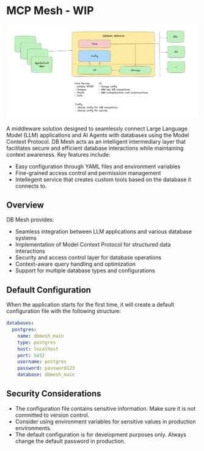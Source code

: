 # MCP Mesh - WIP
![DB Mesh Architecture](assets/arch.png)

A middleware solution designed to seamlessly connect Large Language Model (LLM) applications and AI Agents with databases using the Model Context Protocol. DB Mesh acts as an intelligent intermediary layer that facilitates secure and efficient database interactions while maintaining context awareness. Key features include:

- Easy configuration through YAML files and environment variables
- Fine-grained access control and permission management
- Intellegent service that creates custom tools based on the database it connects to.

## Overview

DB Mesh provides:
- Seamless integration between LLM applications and various database systems
- Implementation of Model Context Protocol for structured data interactions
- Security and access control layer for database operations
- Context-aware query handling and optimization
- Support for multiple database types and configurations

## Default Configuration

When the application starts for the first time, it will create a default configuration file with the following structure:

```yaml
databases:
  postgres:
    name: dbmesh_main
    type: postgres
    host: localhost
    port: 5432
    username: postgres
    password: password123
    database: dbmesh_main
```

## Security Considerations

- The configuration file contains sensitive information. Make sure it is not committed to version control.
- Consider using environment variables for sensitive values in production environments.
- The default configuration is for development purposes only. Always change the default password in production. 

